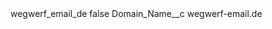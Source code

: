 <?xml version="1.0" encoding="UTF-8"?>
<CustomMetadata xmlns="http://soap.sforce.com/2006/04/metadata" xmlns:xsi="http://www.w3.org/2001/XMLSchema-instance" xmlns:xsd="http://www.w3.org/2001/XMLSchema">
    <label>wegwerf_email_de</label>
    <protected>false</protected>
    <values>
        <field>Domain_Name__c</field>
        <value xsi:type="xsd:string">wegwerf-email.de</value>
    </values>
</CustomMetadata>
